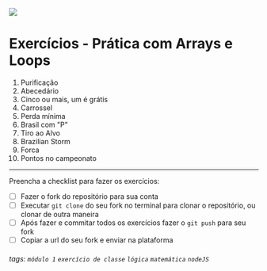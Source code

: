 ![](https://i.imgur.com/xG74tOh.png)

# Exercícios - Prática com Arrays e Loops

1. Purificação
2. Abecedário
3. Cinco ou mais, um é grátis
4. Carrossel
5. Perda mínima
6. Brasil com "P"
7. Tiro ao Alvo
8. Brazilian Storm
9. Forca
10. Pontos no campeonato

---

Preencha a checklist para fazer os exercícios:

-   [ ] Fazer o fork do repositório para sua conta
-   [ ] Executar `git clone` do seu fork no terminal para clonar o repositório, ou clonar de outra maneira
-   [ ] Após fazer e commitar todos os exercícios fazer o `git push` para seu fork
-   [ ] Copiar a url do seu fork e enviar na plataforma

###### tags: `módulo 1` `exercício de classe` `lógica` `matemática` `nodeJS`

